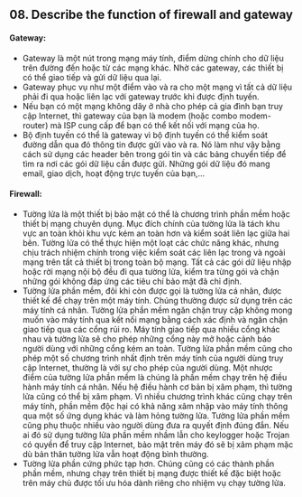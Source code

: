 ## 08. Describe the function of firewall and gateway

#### Gateway:
- Gateway là một nút trong mạng máy tính, điểm dừng chính cho dữ liệu trên đường đến hoặc từ các mạng khác. Nhờ các gateway, các thiết bị có thể giao tiếp và gửi dữ liệu qua lại. 
- Gateway phục vụ như một điểm vào và ra cho một mạng vì tất cả dữ liệu phải đi qua hoặc liên lạc với gateway trước khi được định tuyến.
- Nếu bạn có một mạng không dây ở nhà cho phép cả gia đình bạn truy cập Internet, thì gateway của bạn là modem (hoặc combo modem-router) mà ISP cung cấp để bạn có thể kết nối với mạng của họ.
- Bộ định tuyến có thể là gateway vì bộ định tuyến có thể kiểm soát đường dẫn qua đó thông tin được gửi vào và ra. Nó làm như vậy bằng cách sử dụng các header bên trong gói tin và các bảng chuyển tiếp để tìm ra nơi các gói dữ liệu cần được gửi. Những gói dữ liệu đó mang email, giao dịch, hoạt động trực tuyến của bạn,...

#### Firewall:
- Tường lửa là một thiết bị bảo mật có thể là chương trình phần mềm hoặc thiết bị mạng chuyên dụng. Mục đích chính của tường lửa là tách khu vực an toàn khỏi khu vực kém an toàn hơn và kiểm soát liên lạc giữa hai bên. Tường lửa có thể thực hiện một loạt các chức năng khác, nhưng chịu trách nhiệm chính trong việc kiểm soát các liên lạc trong và ngoài mạng trên tất cả thiết bị trong toàn bộ mạng. Tất cả các gói dữ liệu nhập hoặc rời mạng nội bộ đều đi qua tường lửa, kiểm tra từng gói và chặn những gói không đáp ứng các tiêu chí bảo mật đã chỉ định.
- Tường lửa phần mềm, đôi khi còn được gọi là tường lửa cá nhân, được thiết kế để chạy trên một máy tính. Chúng thường được sử dụng trên các máy tính cá nhân. Tường lửa phần mềm ngăn chặn truy cập không mong muốn vào máy tính qua kết nối mạng bằng cách xác định và ngăn chặn giao tiếp qua các cổng rủi ro. Máy tính giao tiếp qua nhiều cổng khác nhau và tường lửa sẽ cho phép những cổng này mở hoặc cảnh báo người dùng với những cổng kém an toàn. Tường lửa phần mềm cũng cho phép một số chương trình nhất định trên máy tính của người dùng truy cập Internet, thường là với sự cho phép của người dùng. Một nhược điểm của tường lửa phần mềm là chúng là phần mềm chạy trên hệ điều hành máy tính cá nhân. Nếu hệ điều hành cơ bản bị xâm phạm, thì tường lửa cũng có thể bị xâm phạm. Vì nhiều chương trình khác cũng chạy trên máy tính, phần mềm độc hại có khả năng xâm nhập vào máy tính thông qua một số ứng dụng khác và làm hỏng tường lửa. Tường lửa phần mềm cũng phụ thuộc nhiều vào người dùng đưa ra quyết định đúng đắn. Nếu ai đó sử dụng tường lửa phần mềm nhầm lẫn cho keylogger hoặc Trojan có quyền để truy cập Internet, bảo mật trên máy đó sẽ bị xâm phạm mặc dù bản thân tường lửa vẫn hoạt động bình thường.
- Tường lửa phần cứng phức tạp hơn. Chúng cũng có các thành phần phần mềm, nhưng chạy trên thiết bị mạng được thiết kế đặc biệt hoặc trên máy chủ được tối ưu hóa dành riêng cho nhiệm vụ chạy tường lửa.